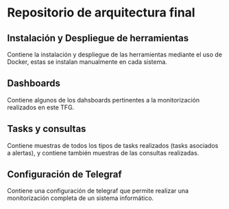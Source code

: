 # Repositorio de arquitectura final

## Instalación y Despliegue de herramientas

Contiene la instalación y despliegue de las herramientas mediante el uso de Docker, estas se instalan manualmente en cada sistema.

## Dashboards

Contiene algunos de los dahsboards pertinentes a la monitorización realizados en este TFG.

## Tasks y consultas

Contiene muestras de todos los tipos de tasks realizados (tasks asociados a alertas), y contiene también muestras de las consultas realizadas.

## Configuración de Telegraf

Contiene una configuración de telegraf que permite realizar una monitorización completa de un sistema informático.
